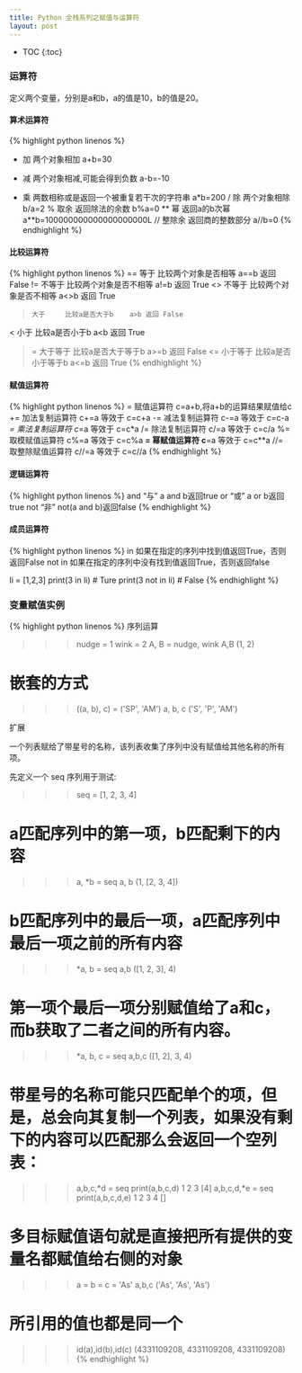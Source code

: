 ```yaml
---
title: Python 全栈系列之赋值与运算符
layout: post
---
```


* TOC
{:toc}

### 运算符

定义两个变量，分别是a和b，a的值是10，b的值是20。

#### 算术运算符

{% highlight python linenos %}
+   加      两个对象相加    a+b=30
-   减      两个对象相减,可能会得到负数    a-b=-10
*   乘      两数相称或是返回一个被重复若干次的字符串  a*b=200
/   除      两个对象相除    b/a=2
%   取余    返回除法的余数    b%a=0
**  幂      返回a的b次幂   a**b=100000000000000000000L
//  整除余  返回商的整数部分    a//b=0
{% endhighlight %}

#### 比较运算符

{% highlight python linenos %}
==    等于    比较两个对象是否相等    a==b 返回 False
!=    不等于   比较两个对象是否不相等    a!=b 返回 True
<>    不等于   比较两个对象是否不相等    a<>b 返回 True
>     大于     比较a是否大于b    a>b 返回 False
<     小于     比较a是否小于b    a<b 返回 True
>=    大于等于    比较a是否大于等于b    a>=b 返回 False
<=    小于等于    比较a是否小于等于b    a<=b 返回 True
{% endhighlight %}

#### 赋值运算符

{% highlight python linenos %}
=     赋值运算符     c=a+b,将a+b的运算结果赋值给c
+=    加法复制运算符   c+=a 等效于 c=c+a
-=    减法复制运算符   c-=a 等效于 c=c-a
*=    乘法复制运算符   c*=a 等效于 c=c*a
/=    除法复制运算符   c/=a 等效于 c=c/a
%=    取模赋值运算符   c%=a 等效于 c=c%a
**=   幂赋值运算符    c**=a 等效于 c=c**a
//=   取整除赋值运算符      c//=a 等效于 c=c//a
{% endhighlight %}

#### 逻辑运算符

{% highlight python linenos %}
and    “与”  a and b返回true
or     “或”   a or b返回true
not    “非”  not(a and b)返回false
{% endhighlight %}

#### 成员运算符

{% highlight python linenos %}
in    如果在指定的序列中找到值返回True，否则返回False
not in    如果在指定的序列中没有找到值返回True，否则返回false

li = [1,2,3]
print(3 in li)    # Ture
print(3 not in li)    # False
{% endhighlight %}

### 变量赋值实例

{% highlight python linenos %}
序列运算

>>> nudge = 1
>>> wink = 2
>>> A, B = nudge, wink
>>> A,B
(1, 2)
# 嵌套的方式
>>> ((a, b), c) = ('SP', 'AM')
>>> a, b, c
('S', 'P', 'AM')

扩展

一个列表赋给了带星号的名称，该列表收集了序列中没有赋值给其他名称的所有项。

先定义一个 seq 序列用于测试:

>>> seq = [1, 2, 3, 4]
# a匹配序列中的第一项，b匹配剩下的内容
>>> a, *b = seq
>>> a, b
(1, [2, 3, 4])

# b匹配序列中的最后一项，a匹配序列中最后一项之前的所有内容
>>> *a, b = seq
>>> a,b
([1, 2, 3], 4)

# 第一项个最后一项分别赋值给了a和c，而b获取了二者之间的所有内容。
>>> *a, b, c = seq
>>> a,b,c
([1, 2], 3, 4)

# 带星号的名称可能只匹配单个的项，但是，总会向其复制一个列表，如果没有剩下的内容可以匹配那么会返回一个空列表：
>>> a,b,c,*d = seq
>>> print(a,b,c,d)
1 2 3 [4]
>>> a,b,c,d,*e = seq
>>> print(a,b,c,d,e)
1 2 3 4 []

# 多目标赋值语句就是直接把所有提供的变量名都赋值给右侧的对象
>>> a = b = c = 'As'
>>> a,b,c
('As', 'As', 'As')

# 所引用的值也都是同一个
>>> id(a),id(b),id(c)
(4331109208, 4331109208, 4331109208)
{% endhighlight %}
